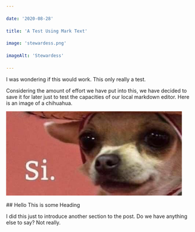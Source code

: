 ```yaml
---

date: '2020-08-28'

title: 'A Test Using Mark Text'

image: 'stewardess.png'

imageAlt: 'Stewardess'

---
```


I was wondering if this would work. This only really a test.

Considering the amount of effort we have put into this, we have decided to save it for later just to test the capacities of our local markdown editor. Here is an image of a chihuahua.

![Chihuahua](si.jpg)

## Hello This is some Heading

I did this just to introduce another section to the post. Do we have anything else to say? Not really.
